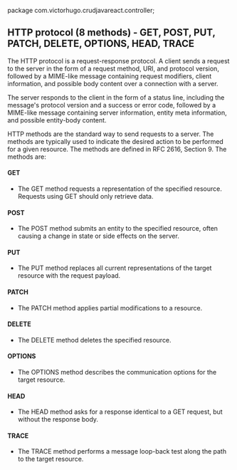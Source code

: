 package com.victorhugo.crudjavareact.controller;

HTTP protocol (8 methods) - GET, POST, PUT, PATCH, DELETE, OPTIONS, HEAD, TRACE
------------
The HTTP protocol is a request-response protocol. A client sends a request to the server in the form of a request method, URI, and protocol version, followed by a MIME-like message containing request modifiers, client information, and possible body content over a connection with a server.

The server responds to the client in the form of a status line, including the message's protocol version and a success or error code, followed by a MIME-like message containing server information, entity meta information, and possible entity-body content.

HTTP methods are the standard way to send requests to a server. The methods are typically used to indicate the desired action to be performed for a given resource. The methods are defined in RFC 2616, Section 9. The methods are:

#### GET
- The GET method requests a representation of the specified resource. Requests using GET should only retrieve data.

#### POST
- The POST method submits an entity to the specified resource, often causing a change in state or side effects on the server.

#### PUT
- The PUT method replaces all current representations of the target resource with the request payload.

#### PATCH
- The PATCH method applies partial modifications to a resource.

#### DELETE
- The DELETE method deletes the specified resource.

#### OPTIONS
- The OPTIONS method describes the communication options for the target resource.

#### HEAD
- The HEAD method asks for a response identical to a GET request, but without the response body.

#### TRACE
- The TRACE method performs a message loop-back test along the path to the target resource.
